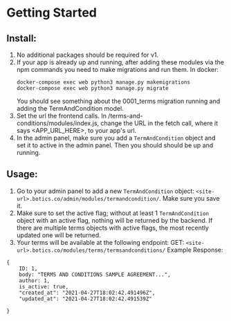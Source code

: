 # Getting Started

## Install:

1. No additional packages should be required for v1. 
2. If your app is already up and running, after adding these modules via the npm commands you need to make migrations and run them. In docker: 
	```
	docker-compose exec web python3 manage.py makemigrations
   	docker-compose exec web python3 manage.py migrate
	```
   You should see something about the 0001_terms migration running and adding the TermAndCondition model.
3. Set the url the frontend calls. In /terms-and-conditions/modules/index.js, change the URL in the fetch call, where it says <APP_URL_HERE>, to your app's url.
4. In the admin panel, make sure you add a `TermAndCondition` object and set it to  active in the admin panel. Then you should should be up and running.






## Usage:
1. Go to your admin panel to add a new `TermAndCondition` object: `<site-url>.botics.co/admin/modules/termandcondition/`. Make sure you save it.
2. Make sure to set the active flag; without at least 1 `TermAndCondition` object with an active flag, nothing will be returned by the backend. If there are multiple terms objects with active flags, the most recently updated one will be returned.
3. Your terms will be available at the following endpoint:
GET: `<site-url>.botics.co/modules/terms/termsandconditions/`
Example Response: 
```
{
	ID: 1,
	body: "TERMS AND CONDITIONS SAMPLE AGREEMENT...",
	author: 1,
	is_active: true,
	"created_at": "2021-04-27T18:02:42.491496Z",
	"updated_at": "2021-04-27T18:02:42.491539Z"

}
```


